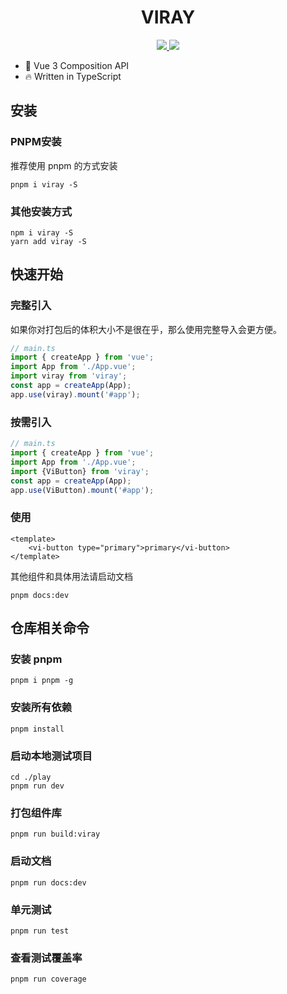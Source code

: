 <h1 align="center">
   VIRAY
</h1>
<p align="center">
    <a href="#">
        <img src="https://img.shields.io/github/package-json/v/Rhh-Z/viray">
    </a>
    <a href="#">
        <img src="https://img.shields.io/github/license/Rhh-Z/viray">
    </a>
</p>

- 💪 Vue 3 Composition API
- 🔥 Written in TypeScript

## 安装

### PNPM安装
推荐使用 pnpm 的方式安装
```Shell
pnpm i viray -S
```

### 其他安装方式
```Shell
npm i viray -S
yarn add viray -S
```

## 快速开始
### 完整引入
如果你对打包后的体积大小不是很在乎，那么使用完整导入会更方便。
```ts
// main.ts
import { createApp } from 'vue';
import App from './App.vue';
import viray from 'viray';
const app = createApp(App);
app.use(viray).mount('#app');
```

### 按需引入
```ts
// main.ts
import { createApp } from 'vue';
import App from './App.vue';
import {ViButton} from 'viray';
const app = createApp(App);
app.use(ViButton).mount('#app');
```

### 使用
```vue
<template>
    <vi-button type="primary">primary</vi-button>
</template>
```
其他组件和具体用法请启动文档
```Shell
pnpm docs:dev
```

## 仓库相关命令

### 安装 pnpm
```Shell
pnpm i pnpm -g
```
### 安装所有依赖
```Shell
pnpm install
```
### 启动本地测试项目
```Shell
cd ./play
pnpm run dev
```
### 打包组件库
```Shell
pnpm run build:viray
```
### 启动文档
```Shell
pnpm run docs:dev
```
### 单元测试
```Shell
pnpm run test
```
### 查看测试覆盖率
```Shell
pnpm run coverage
```